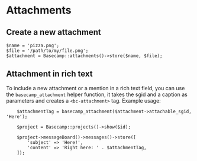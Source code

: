 # Attachments

## Create a new attachment

```
$name = 'pizza.png';
$file = '/path/to/my/file.png';
$attachment = Basecamp::attachments()->store($name, $file);
```

## Attachment in rich text

To include a new attachment or a mention in a rich text field, you can use
the `basecamp_attachment` helper function, it takes the sgid and a caption as
parameters and creates a `<bc-attachment>` tag. Example usage:

```
    $attachmentTag = basecamp_attachment($attachment->attachable_sgid, 'Here');

    $project = Basecamp::projects()->show($id);

    $project->messageBoard()->messages()->store([
        'subject' => 'Here!',
        'content' => 'Right here: ' . $attachmentTag,
    ]);
```
